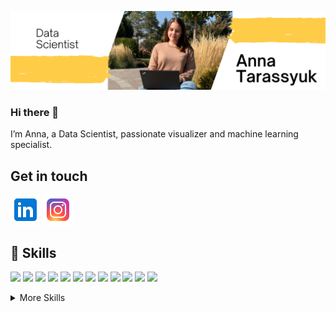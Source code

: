 ![AnnaTarassyuk's GitHub Banner](https://github.com/AnnaTarassyuk/AnnaTarassyuk/blob/main/Github%20bunner.png)

### Hi there 👋

I’m Anna, a Data Scientist, passionate visualizer and machine learning specialist.

## Get in touch

[![LinkedIn Badge](https://github.com/AnnaTarassyuk/AnnaTarassyuk/blob/main/icons8-%D0%BB%D0%B8%D0%BD%D0%BA%D0%B5%D0%B4%D0%B8%D0%BD-48.png?raw=true)](https://www.linkedin.com/in/anna-tarassyuk/)
[![Instagram Badge](https://github.com/AnnaTarassyuk/AnnaTarassyuk/blob/main/icons8-instagram-48.png?raw=true)](https://www.instagram.com/anna.tarassyuk/)

## :briefcase: Skills 
![](https://img.shields.io/badge/Code-Python-informational?style=flat&logo=python&logoColor=white&color=4682B4)
![](https://img.shields.io/badge/Code-PostgreSQL-informational?style=flat&logo=postgresql&logoColor=white&color=4682B4)
![](https://img.shields.io/badge/Tools-Pandas-informational?style=flat&logo=pandas&logoColor=white&color=F4C430)
![](https://img.shields.io/badge/Tools-NumPy-informational?style=flat&logo=numpy&logoColor=white&color=F4C430)
![](https://img.shields.io/badge/Tools-SciPy-informational?style=flat&logo=scipy&logoColor=white&color=F4C430)
![](https://img.shields.io/badge/ML-scikitlearn-informational?style=flat&logo=scikitlearn&logoColor=white&color=9ACD32)
![](https://img.shields.io/badge/ML-CatBoost-informational?style=flat&color=9ACD32)
![](https://img.shields.io/badge/ML-LightGBM-informational?style=flate&color=9ACD32)
![](https://img.shields.io/badge/ML-Keras-informational?style=flat&logo=keras&logoColor=white&color=9ACD32)
![](https://img.shields.io/badge/Tools-Matplotlib-informational?style=flat&color=FD3062)
![](https://img.shields.io/badge/Tools-Seaborn-informational?style=flat&color=FD3062)
![](https://img.shields.io/badge/Tools-Plotly-informational?style=flat&color=FD3062&logo=plotly&logoColor=white)


<details>
<summary>More Skills</summary>
  
  ![](https://img.shields.io/badge/Tools-PyMystem-informational?style=flat&color=F4C430)
  ![](https://img.shields.io/badge/Tools-BERT-informational?style=flat&color=F4C430)
  ![](https://img.shields.io/badge/Tools-RuBERT-informational?style=flat&color=F4C430)
  ![](https://img.shields.io/badge/Tools-Word2vec-informational?style=flat&color=F4C430)
  ![](https://img.shields.io/badge/Tools-statsmodels-informational?style=flat&color=F4C430)
  ![](https://img.shields.io/badge/ML-XGBoost-informational?style=flate&color=9ACD32)
  

</details>
